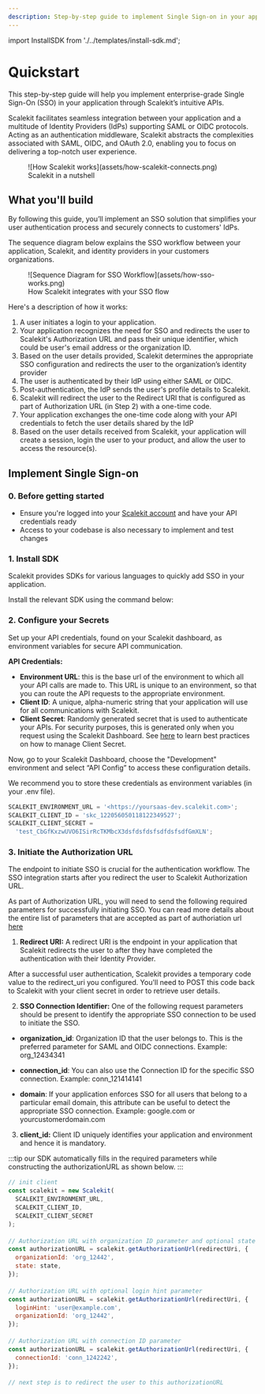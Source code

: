 ```yaml
---
description: Step-by-step guide to implement Single Sign-on in your application using Scalekit's APIs
---
```


import InstallSDK from './../templates/install-sdk.md';

# Quickstart

This step-by-step guide will help you implement enterprise-grade Single Sign-On (SSO) in your application through Scalekit’s intuitive APIs.

Scalekit facilitates seamless integration between your application and a multitude of Identity Providers (IdPs) supporting SAML or OIDC protocols. Acting as an authentication middleware, Scalekit abstracts the complexities associated with SAML, OIDC, and OAuth 2.0, enabling you to focus on delivering a top-notch user experience.

<figure>![How Scalekit works](assets/how-scalekit-connects.png)
<figcaption>Scalekit in a nutshell</figcaption></figure>

## What you'll build

By following this guide, you’ll implement an SSO solution that simplifies your user authentication process and securely connects to customers' IdPs.

The sequence diagram below explains the SSO workflow between your application, Scalekit, and identity providers in your customers organizations.

<figure>![Sequence Diagram for SSO Workflow](assets/how-sso-works.png)
<figcaption>How Scalekit integrates with your SSO flow</figcaption></figure>

Here's a description of how it works:

1. A user initiates a login to your application.
2. Your application recognizes the need for SSO and redirects the user to Scalekit's Authorization URL and pass their unique identifier, which could be user's email address or the organization ID.
3. Based on the user details provided, Scalekit determines the appropriate SSO configuration and redirects the user to the organization’s identity provider
4. The user is authenticated by their IdP using either SAML or OIDC.
5. Post-authentication, the IdP sends the user's profile details to Scalekit.
6. Scalekit will redirect the user to the Redirect URI that is configured as part of Authorization URL (in Step 2) with a one-time code.
7. Your application exchanges the one-time code along with your API credentials to fetch the user details shared by the IdP
8. Based on the user details received from Scalekit, your application will create a session, login the user to your product, and allow the user to access the resource(s).

## Implement Single Sign-on

### 0. Before getting started

- Ensure you're logged into your [Scalekit account](https://app.scalekit.com) and have your API credentials ready
- Access to your codebase is also necessary to implement and test changes

### 1. Install SDK

Scalekit provides SDKs for various languages to quickly add SSO in your application.

Install the relevant SDK using the command below:

<InstallSDK />

### 2. Configure your Secrets

Set up your API credentials, found on your Scalekit dashboard, as environment variables for secure API communication.

**API Credentials:**

- **Environment URL**: this is the base url of the environment to which all your API calls are made to. This URL is unique to an environment, so that you can route the API requests to the appropriate environment.
- **Client ID**: A unique, alpha-numeric string that your application will use for all communications with Scalekit.
- **Client Secret**: Randomly generated secret that is used to authenticate your APIs. For security purposes, this is generated only when you request using the Scalekit Dashboard. See [here](/docs/best-practices/manage-client-secrets.md) to learn best practices on how to manage Client Secret.

Now, go to your Scalekit Dashboard, choose the "Development" environment and select “API Config” to access these configuration details.

We recommend you to store these credentials as environment variables (in your .env file).

```jsx title=".env"
SCALEKIT_ENVIRONMENT_URL = '<https://yoursaas-dev.scalekit.com>';
SCALEKIT_CLIENT_ID = 'skc_122056050118122349527';
SCALEKIT_CLIENT_SECRET =
  'test_CbGfKxzwUVO6ISirRcTKMbcX3dsfdsfdsfsdfdsfsdfGmXLN';
```

### 3. Initiate the Authorization URL

The endpoint to initiate SSO is crucial for the authentication workflow. The SSO integration starts after you redirect the user to Scalekit Authorization URL.

As part of Authorization URL, you will need to send the following required parameters for successfully initiating SSO. You can read more details about the entire list of parameters that are accepted as part of authoriation url <a href="/best-practices/authorization-url" target="_blank">here</a>

1. **Redirect URI:** A redirect URI is the endpoint in your application that Scalekit redirects the user to after they have completed the authentication with their Identity Provider.

After a successful user authentication, Scalekit provides a temporary code value to the redirect_uri you configured. You'll need to POST this code back to Scalekit with your client secret in order to retrieve user details.

2. **SSO Connection Identifier:** One of the following request parameters should be present to identify the appropriate SSO connection to be used to initiate the SSO.

- **<SimpleCode>organization_id</SimpleCode>**: Organization ID that the user belongs to. This is the preferred parameter for SAML and OIDC connections. Example: <SimpleCode>org_12434341</SimpleCode>

- **<SimpleCode>connection_id</SimpleCode>**: You can also use the Connection ID for the specific SSO connection. Example: <SimpleCode>conn_121414141</SimpleCode>

- **<SimpleCode>domain</SimpleCode>**: If your application enforces SSO for all users that belong to a particular email domain, this attribute can be useful to detect the appropriate SSO connection. Example: <SimpleCode>google.com or yourcustomerdomain.com</SimpleCode>

3. **client_id:** Client ID uniquely identifies your application and environment and hence it is mandatory.

:::tip
our SDK automatically fills in the required parameters while constructing the authorizationURL as shown below.
:::
<Tabs groupId="tech-stack">
<TabItem value="nodejs" label="Node.js">

```javascript showLineNumbers
// init client
const scalekit = new Scalekit(
  SCALEKIT_ENVIRONMENT_URL,
  SCALEKIT_CLIENT_ID,
  SCALEKIT_CLIENT_SECRET
);

// Authorization URL with organization ID parameter and optional state parameter
const authorizationURL = scalekit.getAuthorizationUrl(redirectUri, {
  organizationId: 'org_12442',
  state: state,
});

// Authorization URL with optional login hint parameter
const authorizationURL = scalekit.getAuthorizationUrl(redirectUri, {
  loginHint: 'user@example.com',
  organizationId: 'org_12442',
});

// Authorization URL with connection ID parameter
const authorizationURL = scalekit.getAuthorizationUrl(redirectUri, {
  connectionId: 'conn_1242242',
});

// next step is to redirect the user to this authorizationURL
```

</TabItem>
<!-- <TabItem value="py" label="Python">

```python
# write python code here
```

</TabItem>
<TabItem value="golang" label="Go">

```go
// write go code here
```

</TabItem> -->
</Tabs>

### 4. Fetch User Details

After Scalekit completes SSO authentication, it sends a unique authorization code to the redirect_uri that is sent as part of the authorization URL above. You will need to send this `code` and `redirect_uri` to get the authenticated user's profile information.

<Tabs groupId="tech-stack">
<TabItem value="nodejs" label="Node.js">

```javascript showLineNumbers
const {
  code,
  error,
  error_description,
  idp_initiated_login,
  connection_id,
  relay_state,
} = req.query;

if (error) {
  // handle errors
}

// check if this is an idp initiated login
if (idp_initiated_login && idp_initiated_login === 'success') {
  // handle idp initiated login
  const authorizationURL = scalekit.getAuthorizationUrl(redirectUri, {
    connectionId: connection_id,
    ...(relay_state && { state: relay_state }), // optionally pass relay state as state parameter
  });

  // next step is to redirect the user to this authorizationURL
}

// if there are no errors and if this is not an IdP initiated SSO, then authenticate with the code
const res = await sc.authenticateWithCode({
  code: code,
  redirectUri: redirectUri,
});

// res.user has the authenticated user's details
const userEmail = res.user.email;

// next step is to create a session for this user and allow access to your application resources
```

</TabItem>
<!-- <TabItem value="py" label="Python">

<CodeBlock language="python">
 {`# write python code here`}
</CodeBlock>

</TabItem>
<TabItem value="golang" label="Go">

```go
// write go code here
```

</TabItem> -->
</Tabs>

## Onboarding Enterprise Customers

Once SSO is implemented, you’ll want to thoroughly test the setup and go through a production checklist to ensure your application is secure and ready for enterprise use.

- [Test SSO](/docs/single-sign-on/testing-sso.md)
- [Production Check-list](/docs/single-sign-on/golive-checklist.md)

Explore more. Check out:

- [Node.js SDK](https://github.com/scalekit-inc/scalekit-sdk-node) - Reference the SDK used in this guide for a deep dive into its capabilities
- [Sample Next JS App](https://github.com/scalekit-inc/scalekit-nextjs-example) - Download and explore a fully functional sample app to jumpstart your implementation

Now that you have a working SSO integration with Scalekit, you're ready to provide a seamless authentication experience for your users. Happy coding!
